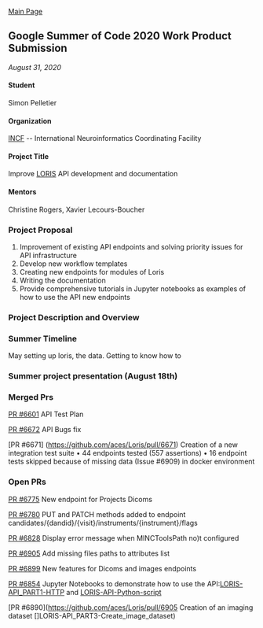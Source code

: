 ﻿---
layout: default
---


[Main Page](https://spell.github.io/)

## Google Summer of Code 2020 Work Product Submission
_August 31, 2020_

#### Student
Simon Pelletier

#### Organization
[INCF](https://www.incf.org/) -- International Neuroinformatics Coordinating Facility

#### Project Title
Improve [LORIS](http://loris.ca/) API development and documentation

#### Mentors
Christine Rogers, Xavier Lecours-Boucher

### Project Proposal 
1) Improvement of existing API endpoints and solving priority issues for API infrastructure
2) Develop new workflow templates
3) Creating new endpoints for modules of Loris
4) Writing the documentation
5) Provide comprehensive tutorials in Jupyter notebooks as examples of how to use the API new endpoints

### Project Description and Overview



### Summer Timeline
May
setting up loris, the data. Getting to know how to

### Summer project presentation (August 18th)





### Merged Prs

[PR #6601](https://github.com/aces/Loris/pull/6601) API Test Plan

[PR #6672](https://github.com/aces/Loris/pull/6672) API Bugs fix

[PR #6671] (https://github.com/aces/Loris/pull/6671) Creation of a new integration test suite 
    • 44 endpoints tested (557 assertions)
    • 16 endpoint tests skipped because of missing data (Issue #6909) in docker environment


### Open PRs

[PR #6775](https://github.com/aces/Loris/pull/6775) New endpoint for Projects Dicoms

[PR #6780](https://github.com/aces/Loris/pull/6775) PUT and PATCH methods added to endpoint candidates/{dandid}/{visit}/instruments/{instrument}/flags

[PR #6828](https://github.com/aces/Loris/pull/6828) Display error message when MINCToolsPath no)t configured

[PR #6905](https://github.com/aces/Loris/pull/6905) Add missing files paths to attributes list

[PR #6899](https://github.com/aces/Loris/pull/6899) New features for Dicoms and images endpoints

[PR #6854](https://github.com/aces/Loris/pull/6854) Jupyter Notebooks to demonstrate how to use the API:[LORIS-API\_PART1-HTTP](https://colab.research.google.com/github/spell00/Loris/blob/2020-07-20-jupyterApiPart2/docs/notebooks/LORIS-API_Part1-HTTP.ipynib) and [LORIS-API-Python-script](https://colab.research.google.com/github/spell00/Loris/blob/2020-07-20-jupyterApiPart2/docs/notebooks/LORIS-API_Part2-Python-script.ipynb) 

[PR #6890](https://github.com/aces/Loris/pull/6905 Creation of an imaging dataset []LORIS-API_PART3-Create_image_dataset)



